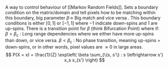 A way to control behaviour of [[Markov Random Fields]].
Sets a boundary condition on the matrix/domain and tell pixels how to be matching within this boundary, big parameter $\beta \rightarrow$ Big match and vice versa . This boundary conditions is either $[0,1]$ or $[-1,1]$ where $-1$ indicate down-spins and 1 are up-spins. 
There is a transition point for $\beta$ (think Bifurcation Point) where if:
	$\beta > \beta_c$  : Long range dependencies where we either have more up-spins than down, or vice versa.
	$\beta < \beta_c$  : No phase transition, meaning up-spins $=$ down-spins, or in other words, pixel values are $\approx 0$ in large areas. 
	$$
P(X = x) = \frac{1}{Z} \exp\left( \beta \sum_{\{s, s'\} : s \leftrightarrow s'} x_s x_{s'} \right)
$$